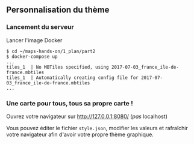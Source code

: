 ## Personnalisation du thème

### Lancement du serveur
Lancer l'image Docker
```shell
$ cd ~/maps-hands-on/1_plan/part2
$ docker-compose up
...
tiles_1  | No MBTiles specified, using 2017-07-03_france_ile-de-france.mbtiles
tiles_1  | Automatically creating config file for 2017-07-03_france_ile-de-france.mbtiles
...
```

### Une carte pour tous, tous sa propre carte !
Ouvrez votre navigateur sur http://127.0.0.1:8080/ (_pas_ localhost)

Vous pouvez éditer le fichier `style.json`, modifier les valeurs et rafraîchir votre navigateur afin d'avoir votre propre thème graphique.